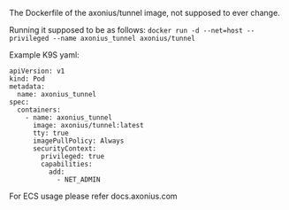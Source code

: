 The Dockerfile of the axonius/tunnel image, not supposed to ever change.

Running it supposed to be as follows:
	`docker run -d --net=host --privileged --name axonius_tunnel axonius/tunnel`

Example K9S yaml:

    apiVersion: v1
	kind: Pod
	metadata:
	  name: axonius_tunnel
	spec:
	  containers:
	    - name: axonius_tunnel
	      image: axonius/tunnel:latest
	      tty: true
	      imagePullPolicy: Always
	      securityContext:
	        privileged: true
	        capabilities:
	          add:
        	    - NET_ADMIN

For ECS usage please refer docs.axonius.com
